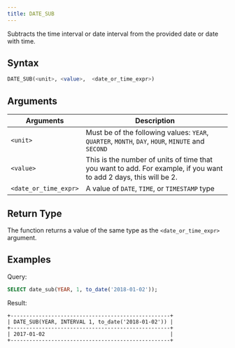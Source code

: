 ```yaml
---
title: DATE_SUB
---
```


Subtracts the time interval or date interval from the provided date or date with time.

## Syntax

```sql
DATE_SUB(<unit>, <value>,  <date_or_time_expr>)
```
## Arguments

| Arguments             | Description                                                                                                       |
|-----------------------|-------------------------------------------------------------------------------------------------------------------|
| `<unit>`              | Must be of the following values: `YEAR`, `QUARTER`, `MONTH`, `DAY`, `HOUR`, `MINUTE` and `SECOND`                 |
| `<value>`             | This is the number of units of time that you want to add. For example, if you want to add 2 days, this will be 2. |
| `<date_or_time_expr>` | A value of `DATE`, `TIME`, or `TIMESTAMP` type                                                                    |

## Return Type

The function returns a value of the same type as the `<date_or_time_expr>` argument.

## Examples

Query:
```sql
SELECT date_sub(YEAR, 1, to_date('2018-01-02'));
```

Result:
```
+---------------------------------------------------+
| DATE_SUB(YEAR, INTERVAL 1, to_date('2018-01-02')) |
+---------------------------------------------------+
| 2017-01-02                                        |
+---------------------------------------------------+
```
